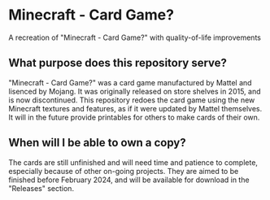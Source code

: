 # Minecraft - Card Game?
A recreation of "Minecraft - Card Game?" with quality-of-life improvements
## What purpose does this repository serve?
"Minecraft - Card Game?" was a card game manufactured by Mattel and lisenced by Mojang. It was originally released on store shelves in 2015, and is now discontinued.
This repository redoes the card game using the new Minecraft textures and features, as if it were updated by Mattel themselves. It will in the future provide printables for others to make cards of their own.
## When will I be able to own a copy?
The cards are still unfinished and will need time and patience to complete, especially because of other on-going projects. They are aimed to be finished before February 2024, and will be available for download in the "Releases" section.
